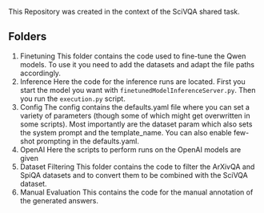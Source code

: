 This Repository was created in the context of the SciVQA shared task.  
## Folders
1. Finetuning
   This folder contains the code used to fine-tune the Qwen models. To use it you need to add the datasets and adapt the file paths accordingly.
2. Inference
   Here the code for the inference runs are located. First you start the model you want with ```finetunedModelInferenceServer.py```. Then you run the ```execution.py``` script.
3. Config
   The config contains the defaults.yaml file where you can set a variety of parameters (though some of which might get overwritten in some scripts). Most importantly are the dataset param which also sets the system prompt and the template_name. You can also enable few-shot prompting in the defaults.yaml.
4. OpenAI
   Here the scripts to perform runs on the OpenAI models are given
5. Dataset Filtering
   This folder contains the code to filter the ArXivQA and SpiQA datasets and to convert them to be combined with the SciVQA dataset.
6. Manual Evaluation
   This contains the code for the manual annotation of the generated answers.
